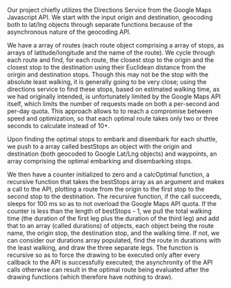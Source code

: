    Our project chiefly utilizes the Directions Service from the Google Maps Javascript API. We start with
the input origin and destination, geocoding both to lat/lng objects through separate functions because of the
asynchronous nature of the geocoding API.

   We have a array of routes (each route object comprising a array of stops, as arrays of latitude/longitude and the
name of the route). We cycle through each route and find, for each route, the closest stop to the origin
and the closest stop to the destination using their Euclidean distance from the orirgin and destination
stops. Though this may not be the stop with the absolute least walking, it is generally going to be
very close; using the directions service to find these stops, based on estimated walking time, as we
had originally intended, is unfortunately limited by the Google Maps API itself, which limits the
number of requests made on both a per-second and per-day quota. This approach allows to to reach a compromise
between speed and optimization, so that each optimal route takes only two or three seconds to calculate
instead of 10+.

   Upon finding the optimal stops to embark and disembark for each shuttle, we push to a array called bestStops
an object with the origin and destination (both geocoded to Google Lat/Lng objects) and waypoints, an array comprising
the optimal embarking and disembarking stops.

   We then have a counter initialized to zero and a calcOptimal function, a recursive function that
takes the bestStops array as an argument and makes a call to the API, plotting a route from the origin
to the first stop to the second stop to the destination. The recursive function, if the call succeeds,
sleeps for 100 ms so as to not overload the Google Maps API quota. If the counter is less than the
length of bestStops - 1, we pull the total walking time (the duration of the first leg plus the duration of
the third leg) and add that to an array (called durations) of objects, each object being the route name, the origin stop,
the destination stop, and the walking time. If not, we can consider our durations array populated, find the
route in durations with the least walking, and draw the three separate legs.  The function is recursive so as to force
the drawing to be executed only after every callback to the API is successfully executed; the asynchronity
of the API calls otherwise can result in the optimal route being evaluated after the drawing functions
(which therefore have nothing to draw).